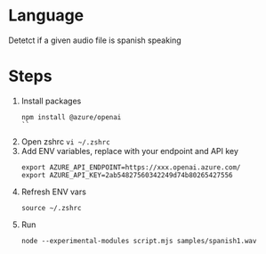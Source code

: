 # Language
 Detetct if a given audio file is spanish speaking
# Steps
1. Install packages
    ```
    npm install @azure/openai
    ``
2. Open zshrc
    ```vi ~/.zshrc```
3. Add ENV variables, replace with your endpoint and API key
    ```
    export AZURE_API_ENDPOINT=https://xxx.openai.azure.com/
    export AZURE_API_KEY=2ab54827560342249d74b80265427556
    ```
4.  Refresh ENV vars
    ```
    source ~/.zshrc
    ```
5.  Run
    ```
    node --experimental-modules script.mjs samples/spanish1.wav
    ```